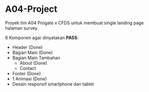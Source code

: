 # A04-Project
Proyek tim A04 Progate x CFDS untuk membuat single landing page halaman survey.

6 Komponen agar dinyatakan **PASS**:
- Header (Done)
- Bagian Main (Done)
- Bagian Main Tambahan
  - About (Done)
  - Contact
- Footer (Done)
- 1 Animasi (Done)
- Desain responsif smartphone dan tablet


